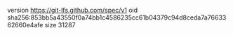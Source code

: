 version https://git-lfs.github.com/spec/v1
oid sha256:853bb5a43550f0a74bb1c4586235cc61b04379c94d8ceda7a7663362660e4afe
size 31287
